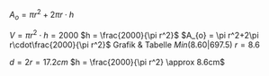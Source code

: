 $A_{o} = \pi r^2 +2\pi r\cdot h$

$V = \pi r^2\cdot h = 2000$
$h = \frac{2000}{\pi r^2}$
$A_{o} = \pi r^2+2\pi r\cdot\frac{2000}{\pi r^2}$
Grafik & Tabelle $Min(8.60|697.5)$
$r = 8.6$

$d = 2r = 17.2cm$
$h = \frac{2000}{\pi r^2} \approx 8.6cm$
